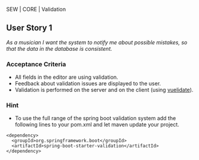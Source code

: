 SEW | CORE | Validation

## User Story 1
*As a musician I want the system to notify me about possible mistakes, so that the data in the database is consistent.*

### Acceptance Criteria
- All fields in the editor are using validation.
- Feedback about validation issues are displayed to the user.
- Validation is performed on the server and on the client (using [vuelidate](https://vuelidate-next.netlify.app/)).

### Hint
- To use the full range of the spring boot validation system add the following lines to your pom.xml and let maven update your project.
```
<dependency> 
  <groupId>org.springframework.boot</groupId> 
  <artifactId>spring-boot-starter-validation</artifactId> 
</dependency>
```

